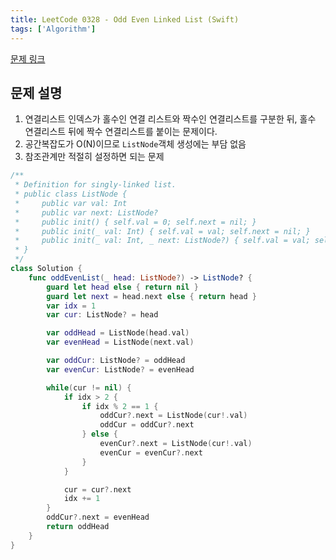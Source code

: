 ```yaml
---
title: LeetCode 0328 - Odd Even Linked List (Swift)
tags: ['Algorithm']
---
```


[문제 링크](https://leetcode.com/problems/odd-even-linked-list/)

## 문제 설명

1. 연결리스트 인덱스가 홀수인 연결 리스트와 짝수인 연결리스트를 구분한 뒤, 홀수 연결리스트 뒤에 짝수 연결리스트를 붙이는 문제이다.
2. 공간복잡도가 O(N)이므로 `ListNode`객체 생성에는 부담 없음
3. 참조관계만 적절히 설정하면 되는 문제

```swift
/**
 * Definition for singly-linked list.
 * public class ListNode {
 *     public var val: Int
 *     public var next: ListNode?
 *     public init() { self.val = 0; self.next = nil; }
 *     public init(_ val: Int) { self.val = val; self.next = nil; }
 *     public init(_ val: Int, _ next: ListNode?) { self.val = val; self.next = next; }
 * }
 */
class Solution {
    func oddEvenList(_ head: ListNode?) -> ListNode? {
        guard let head else { return nil }
        guard let next = head.next else { return head }
        var idx = 1
        var cur: ListNode? = head

        var oddHead = ListNode(head.val)
        var evenHead = ListNode(next.val)

        var oddCur: ListNode? = oddHead
        var evenCur: ListNode? = evenHead

        while(cur != nil) {
            if idx > 2 {
                if idx % 2 == 1 {
                    oddCur?.next = ListNode(cur!.val)
                    oddCur = oddCur?.next
                } else {
                    evenCur?.next = ListNode(cur!.val)
                    evenCur = evenCur?.next
                }
            }

            cur = cur?.next
            idx += 1
        }
        oddCur?.next = evenHead
        return oddHead
    }
}
```
